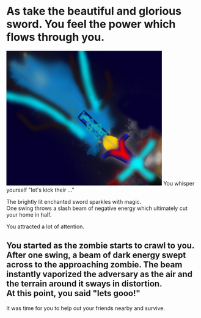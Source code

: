 # As take the beautiful and glorious sword. You feel the power which flows through you.
![Sword credit to me](arc.png)
You whisper yourself "let's kick their ..."

The brightly lit enchanted sword sparkles with magic.  
One swing throws a slash beam of negative energy which ultimately cut your home in half.

You attracted a lot of attention. 

You started as the zombie starts to crawl to you. After one swing, a beam of dark energy swept across to the approaching zombie.
The beam instantly vaporized the adversary as the air and the terrain around it sways in distortion.  
At this point, you said "lets gooo!"  
---

It was time for you to help out your friends nearby and survive.

